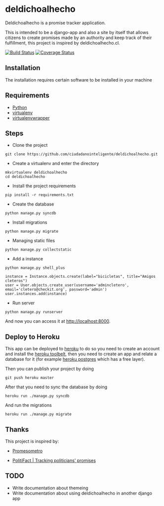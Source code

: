 deldichoalhecho
===============

Deldichoalhecho is a promise tracker application.

This is intended to be a django-app and also a site by itself that allows citizens to create promises made by an authority and keep track of their fulfillment, this project is inspired by deldichoalhecho.cl.

[![Build Status](https://travis-ci.org/ciudadanointeligente/check-it.svg?branch=master)](https://travis-ci.org/ciudadanointeligente/check-it)
[![Coverage Status](https://coveralls.io/repos/ciudadanointeligente/check-it/badge.png?branch=master)](https://coveralls.io/r/ciudadanointeligente/check-it?branch=master)

## Installation

The installation requires certain software to be installed in your machine

## Requirements

- [Python](https://www.python.org/)
- [virtualenv](https://pypi.python.org/pypi/virtualenv)
- [virtualenvwrapper](https://pypi.python.org/pypi/virtualenvwrapper)

## Steps

* Clone the project

```
git clone https://github.com/ciudadanointeligente/deldichoalhecho.git
```

* Create a virtualenv and enter the directory

```
mkvirtualenv deldichoalhecho
cd deldichoalhecho
```

* Install the project requirements

```
pip install -r requirements.txt
```

* Create the database

```
python manage.py syncdb
```

* Install migrations

```
python manage.py migrate
```

* Managing static files

```
python manage.py collectstatic
```

* Add a instance

```
python manage.py shell_plus

instance = Instance.objects.create(label="bicicletas", title="Amigos cleteros")
user = User.objects.create_user(username='admincletero', email='cletero@checkit.org', password='admin')
user.instances.add(instance)
```

* Run server

```
python manage.py runserver
```

And now you can access it at [http://localhost:8000](http://localhost:8000).

## Deploy to Heroku

This app can be deployed to [heroku](http://heroku.com) to do so you need to create an account and install the [heroku toolbelt](https://toolbelt.heroku.com/), then you need to create an app and relate a database for it (for example [heroku postgres](https://postgres.heroku.com) which has a free layer).

Then you can publish your project by doing

```
git push heroku master
```

After that you need to sync the database by doing


```
heroku run ./manage.py syncdb
```

And run the migrations


```
heroku run ./manage.py migrate
```

## Thanks

This project is inspired by:

* [Promesometro](http://promesometro.pe/)

* [PolitiFact | Tracking politicians' promises](http://www.politifact.com/truth-o-meter/promises/)

## TODO

* Write documentation about themeing
* Write documentation about using deldichoalhecho in another django app

